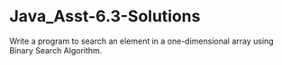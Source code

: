 # Java_Asst-6.3-Solutions
 Write a program to search an element in a one-dimensional array using Binary  Search Algorithm. 
